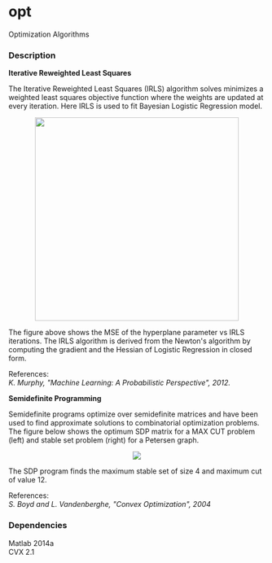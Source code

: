 # opt
Optimization Algorithms

### Description

**Iterative Reweighted Least Squares**

The Iterative Reweighted Least Squares (IRLS) algorithm solves minimizes a weighted least squares objective function where the weights are updated at every iteration. Here IRLS is used to fit Bayesian Logistic Regression model.

<p align="center">
<img src="https://github.com/vsmolyakov/opt/blob/master/figures/irls.png" width = "400" />
</p>

The figure above shows the MSE of the hyperplane parameter vs IRLS iterations. The IRLS algorithm is derived from the Newton's algorithm by computing the gradient and the Hessian of Logistic Regression in closed form.

References:  
*K. Murphy, "Machine Learning: A Probabilistic Perspective", 2012.*  

**Semidefinite Programming**

Semidefinite programs optimize over semidefinite matrices and have been used to find approximate solutions to combinatorial optimization problems. The figure below shows the optimum SDP matrix for a MAX CUT problem (left) and stable set problem (right) for a Petersen graph.

<p align="center">
<img src="https://github.com/vsmolyakov/opt/blob/master/figures/sdp_merged.png"/>
</p>

The SDP program finds the maximum stable set of size 4 and maximum cut of value 12.

References:  
*S. Boyd and L. Vandenberghe, "Convex Optimization", 2004*
 
### Dependencies

Matlab 2014a  
CVX 2.1  
